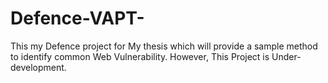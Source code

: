 # Defence-VAPT-
This my Defence project for My thesis which will provide a sample method to identify common Web Vulnerability. However, This Project is Under-development.
